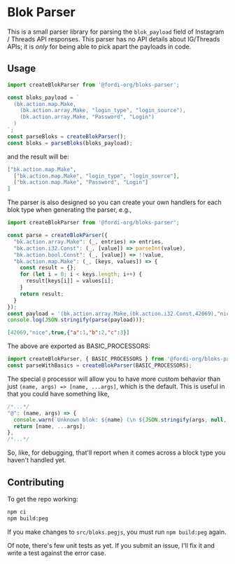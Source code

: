 # Blok Parser

This is a small parser library for parsing the `blok_payload` field of Instagram / Threads API responses.  This parser has no API details about IG/Threads APIs; it is _only_ for being able to pick apart the payloads in code.

## Usage

```javascript
import createBlokParser from '@fordi-org/bloks-parser';

const bloks_payload = `
  (bk.action.map.Make,
    (bk.action.array.Make, "login_type", "login_source"),
    (bk.action.array.Make, "Password", "Login")
  )
`;
const parseBloks = createBlokParser();
const bloks = parseBloks(bloks_payload);
```

and the result will be:

```json
["bk.action.map.Make",
  ["bk.action.map.Make", "login_type", "login_source"],
  ["bk.action.map.Make", "Password", "Login"]
]
```

The parser is also designed so you can create your own handlers for each blok type when generating the parser, e.g.,

```javascript
import createBlokParser from '@fordi-org/bloks-parser';

const parse = createBlokParser({
  "bk.action.array.Make": (_, entries) => entries,
  "bk.action.i32.Const": (_, [value]) => parseInt(value),
  "bk.action.bool.Const": (_, [value]) => !!value,
  "bk.action.map.Make": (_, [keys, values]) => {
    const result = {};
    for (let i = 0; i < keys.length; i++) {
      result[keys[i]] = values[i];
    }
    return result;
  }
});
const payload = '(bk.action.array.Make,(bk.action.i32.Const,42069),"nice",(bk.action.bool.Const,true),(bk.action.map.Make,(bk.action.array.Make,"a","b","c"),(bk.action.array.Make,(bk.action.i32.Const,1),(bk.action.i32.Const,2),(bk.action.i32.Const,3))))';
console.log(JSON.stringify(parse(payload)));
```

```json
[42069,"nice",true,{"a":1,"b":2,"c":3}]
```

The above are exported as BASIC_PROCESSORS:

```javascript
import createBlokParser, { BASIC_PROCESSORS } from '@fordi-org/bloks-parser';
const parseWithBasics = createBlokParser(BASIC_PROCESSORS);
```

The special `@` processor will allow you to have more custom behavior than just `(name, args) => [name, ...args]`, which is the default.  This is useful in that you could have something like,

```javascript
/*...*/
"@": (name, args) => {
  console.warn(`Unknown blok: ${name} (\n ${JSON.stringify(args, null, 2).split('\n').join('\n  ')}\n)`);
  return [name, ...args];
},
/*...*/
```

So, like, for debugging, that'll report when it comes across a block type you haven't handled yet.

## Contributing

To get the repo working:

```bash
npm ci
npm build:peg
```

If you make changes to `src/bloks.pegjs`, you must run `npm build:peg` again.

Of note, there's few unit tests as yet.  If you submit an issue, I'll fix it and write a test against the error case.
